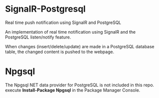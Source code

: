 # SignalR-Postgresql
Real time push notification using SignalR  and PostgreSQL

An implementation of real time notification using SignalR and the PostgreSQL listen/notify feature.

When changes (insert/delete/update) are made in a PostgreSQL database table, the changed content is pushed to the webpage.

# Npgsql
The Npgsql NET data provider for PostgreSQL is not included in this repo.
execute <b>Install-Package Npgsql</b> in the Package Manager Console.

